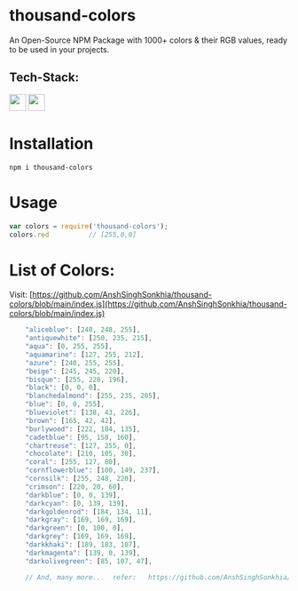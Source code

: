 # thousand-colors
An Open-Source NPM Package with 1000+ colors & their RGB values, ready to be used in your projects.

## Tech-Stack:

<code><img height="30" src="https://img.shields.io/badge/NPM-111111?style=for-the-badge&logo=npm&logoColor=#c63635"></code>
<code><img height="30" src="https://img.shields.io/badge/JavaScript-111111?style=for-the-badge&logo=javascript&logoColor=F7DF1E"></code>


# Installation

```shell
npm i thousand-colors
```

# Usage

```js
var colors = require('thousand-colors');
colors.red          // [255,0,0]
```

# List of Colors:

Visit: [https://github.com/AnshSinghSonkhia/thousand-colors/blob/main/index.js](https://github.com/AnshSinghSonkhia/thousand-colors/blob/main/index.js)

```js
    "aliceblue": [240, 248, 255],
    "antiquewhite": [250, 235, 215],
    "aqua": [0, 255, 255],
    "aquamarine": [127, 255, 212],
    "azure": [240, 255, 255],
    "beige": [245, 245, 220],
    "bisque": [255, 228, 196],
    "black": [0, 0, 0],
    "blanchedalmond": [255, 235, 205],
    "blue": [0, 0, 255],
    "blueviolet": [138, 43, 226],
    "brown": [165, 42, 42],
    "burlywood": [222, 184, 135],
    "cadetblue": [95, 158, 160],
    "chartreuse": [127, 255, 0],
    "chocolate": [210, 105, 30],
    "coral": [255, 127, 80],
    "cornflowerblue": [100, 149, 237],
    "cornsilk": [255, 248, 220],
    "crimson": [220, 20, 60],
    "darkblue": [0, 0, 139],
    "darkcyan": [0, 139, 139],
    "darkgoldenrod": [184, 134, 11],
    "darkgray": [169, 169, 169],
    "darkgreen": [0, 100, 0],
    "darkgrey": [169, 169, 169],
    "darkkhaki": [189, 183, 107],
    "darkmagenta": [139, 0, 139],
    "darkolivegreen": [85, 107, 47],

    // And, many more...  refer:   https://github.com/AnshSinghSonkhia/thousand-colors/blob/main/index.js
```
